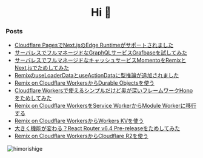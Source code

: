 <h1 align="center">Hi 👋</h1>

### Posts
<!-- BLOG-POST-LIST:START -->
- [Cloudflare PagesでNext.jsのEdge Runtimeがサポートされました](https://dev.classmethod.jp/articles/cloudflare-pages-support-nextjs-edge-runtime/)
- [サーバレスでフルマネージドなGraphQLサービスGrafbaseを試してみた](https://dev.classmethod.jp/articles/intro-grafbase/)
- [サーバレスでフルマネージドなキャッシュサービスMomentoをRemixとNext.jsでためしてみた](https://dev.classmethod.jp/articles/remix-with-momento/)
- [RemixのuseLoaderDataとuseActionDataに型推論が追加されました](https://dev.classmethod.jp/articles/remix-change-v1-6-5/)
- [Remix on Cloudflare WorkersからDurable Objectsを使う](https://dev.classmethod.jp/articles/remix-on-cloudflare-workers-w-durable-objects/)
- [Cloudflare Workersで使えるシンプルだけど奥が深いフレームワークHonoをためしてみた](https://dev.classmethod.jp/articles/hono-on-cloudflare-workers/)
- [Remix on Cloudflare WorkersをService WorkerからModule Workerに移行する](https://dev.classmethod.jp/articles/remix-on-cloudflare-module-workers/)
- [Remix on Cloudflare WorkersからWorkers KVを使う](https://dev.classmethod.jp/articles/remix-on-cloudflare-workers-w-kv/)
- [大きく機能が変わる？React Router v6.4 Pre-releaseをためしてみた](https://dev.classmethod.jp/articles/react-router-v64-preview/)
- [Remix on Cloudflare WorkersからCloudflare R2を使う](https://dev.classmethod.jp/articles/remix-on-cloudflare-workers-w-r2/)
<!-- BLOG-POST-LIST:END -->

<p>&nbsp;<img align="center" src="https://github-readme-stats.vercel.app/api?username=himorishige&show_icons=true&locale=en" alt="himorishige" /></p>
